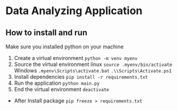 # Data Analyzing Application

## How to install and run

Make sure you installed python on your machine
1. Create a virtual environment
`python -m venv myenv` 
2. Source the virtual environment
linux
`source .myenv/bin/activate`
Windows
`.myenv\Scripts\activate.bat`
`.\\Scripts\Activate.ps1`
3. Install dependencies
`pip install -r requirements.txt` 
4. Run the application
`python main.py` 
5. End the virtual environment
`deactivate`

* After Install package
`pip freeze > requirements.txt`
